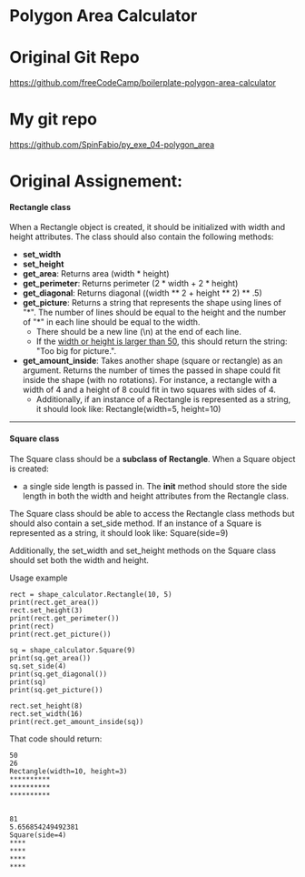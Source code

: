 
# **Polygon Area Calculator**

# Original Git Repo 
 https://github.com/freeCodeCamp/boilerplate-polygon-area-calculator

# My git repo
https://github.com/SpinFabio/py_exe_04-polygon_area


# Original Assignement: 


#### **Rectangle class** 
When a Rectangle object is created, it should be initialized with width and height attributes. The class should also contain the following methods:

* __set_width__
* __set_height__
* __get_area__: Returns area (width * height)
* __get_perimeter__: Returns perimeter (2 * width + 2 * height)
* __get_diagonal__: Returns diagonal ((width ** 2 + height ** 2) ** .5)
* __get_picture__: Returns a string that represents the shape using lines of "\*". The number of lines should be equal to the height and the number of "\*" in each line should be equal to the width.
    *  There should be a new line (\n) at the end of each line.
    * If the <u>width or height is larger than 50</u>, this should return the string: "Too big for picture.".
* __get_amount_inside__: Takes another shape (square or rectangle) as an argument. Returns the number of times the passed in shape could fit inside the shape (with no rotations). For instance, a rectangle with a width of 4 and a height of 8 could fit in two squares with sides of 4.
    * Additionally, if an instance of a Rectangle is represented as a string, it should look like: Rectangle(width=5, height=10)

---

#### __Square class__
The Square class should be a __subclass of Rectangle__. When a Square object is created: 
* a single side length is passed in. The __init__ method should store the side length in both the width and height attributes from the Rectangle class.

The Square class should be able to access the Rectangle class methods but should also contain a set_side method. If an instance of a Square is represented as a string, it should look like: Square(side=9)

Additionally, the set_width and set_height methods on the Square class should set both the width and height.

Usage example
~~~
rect = shape_calculator.Rectangle(10, 5)
print(rect.get_area())
rect.set_height(3)
print(rect.get_perimeter())
print(rect)
print(rect.get_picture())

sq = shape_calculator.Square(9)
print(sq.get_area())
sq.set_side(4)
print(sq.get_diagonal())
print(sq)
print(sq.get_picture())

rect.set_height(8)
rect.set_width(16)
print(rect.get_amount_inside(sq))
~~~

That code should return:
~~~
50
26
Rectangle(width=10, height=3)
**********
**********
**********


81
5.656854249492381
Square(side=4)
****
****
****
****
~~~


